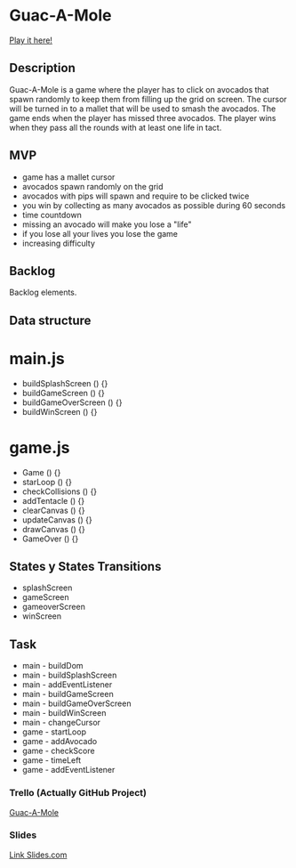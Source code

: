 # Guac-A-Mole

[Play it here!](https://jessevermeulen123.github.io/Guac-A-Mole/)


## Description

Guac-A-Mole is a game where the player has to click on avocados that spawn randomly to keep them from filling up the grid on screen. The cursor will be turned in to a mallet that will be used to smash the avocados. The game ends when the player has missed three avocados. The player wins when they pass all the rounds with at least one life in tact. 


## MVP

- game has a mallet cursor
- avocados spawn randomly on the grid
- avocados with pips will spawn and require to be clicked twice 
- you win by collecting as many avocados as possible during 60 seconds 
- time countdown 
- missing an avocado will make you lose a "life" 
- if you lose all your lives you lose the game
- increasing difficulty

## Backlog

Backlog elements.


## Data structure

# main.js 

- buildSplashScreen () {}
- buildGameScreen () {}
- buildGameOverScreen () {}
- buildWinScreen () {}

# game.js

- Game () {}
- starLoop () {}
- checkCollisions () {}
- addTentacle () {}
- clearCanvas () {}
- updateCanvas () {}
- drawCanvas () {}
- GameOver () {}

## States y States Transitions

- splashScreen
- gameScreen
- gameoverScreen
- winScreen


## Task

- main - buildDom
- main - buildSplashScreen
- main - addEventListener
- main - buildGameScreen
- main - buildGameOverScreen
- main - buildWinScreen
- main - changeCursor
- game - startLoop
- game - addAvocado
- game - checkScore
- game - timeLeft
- game - addEventListener

### Trello (Actually GitHub Project)
[Guac-A-Mole](https://github.com/JesseVermeulen123/Guac-A-Mole/projects/1)


### Slides
[Link Slides.com](http://slides.com)
